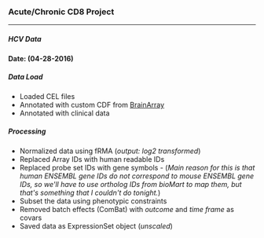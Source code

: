 ### Acute/Chronic CD8 Project

---

##### **HCV Data** 
**Date: (04-28-2016)**


##### Data Load
 - Loaded CEL files
 - Annotated with custom CDF from     [BrainArray](http://brainarray.mbni.med.umich.edu/Brainarray/Database/CustomCDF/genomic_curated_CDF.asp)
 - Annotated with clinical data
 
##### Processing
 - Normalized data using fRMA (_output: log2 transformed_)
 - Replaced Array IDs with human readable IDs
 - Replaced probe set IDs with gene symbols - 
(_Main reason for this is that human ENSEMBL gene IDs do not correspond to mouse ENSEMBL gene IDs, so we'll have to use ortholog IDs from bioMart to map them, but that's something that I couldn't do tonight._)
 - Subset the data using phenotypic constraints
 - Removed batch effects (ComBat) with _outcome_ and _time frame_ as covars
 - Saved data as ExpressionSet object (_unscaled_)